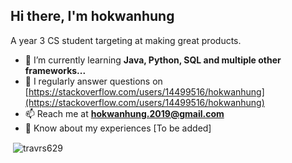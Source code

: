 <h2>Hi there, I'm hokwanhung</h1>

A year 3 CS student targeting at making great products.
- 🌱 I’m currently learning **Java, Python, SQL and multiple other frameworks...**
- 📝 I regularly answer questions on [https://stackoverflow.com/users/14499516/hokwanhung](https://stackoverflow.com/users/14499516/hokwanhung)
- 📫 Reach me at **hokwanhung.2019@gmail.com**
- 📄 Know about my experiences [To be added]
  
<p>&nbsp;<img align="center" src="https://github-readme-stats.vercel.app/api?username=travrs629&show_icons=true&cache_seconds=500&locale=en" alt="travrs629" /></p>
